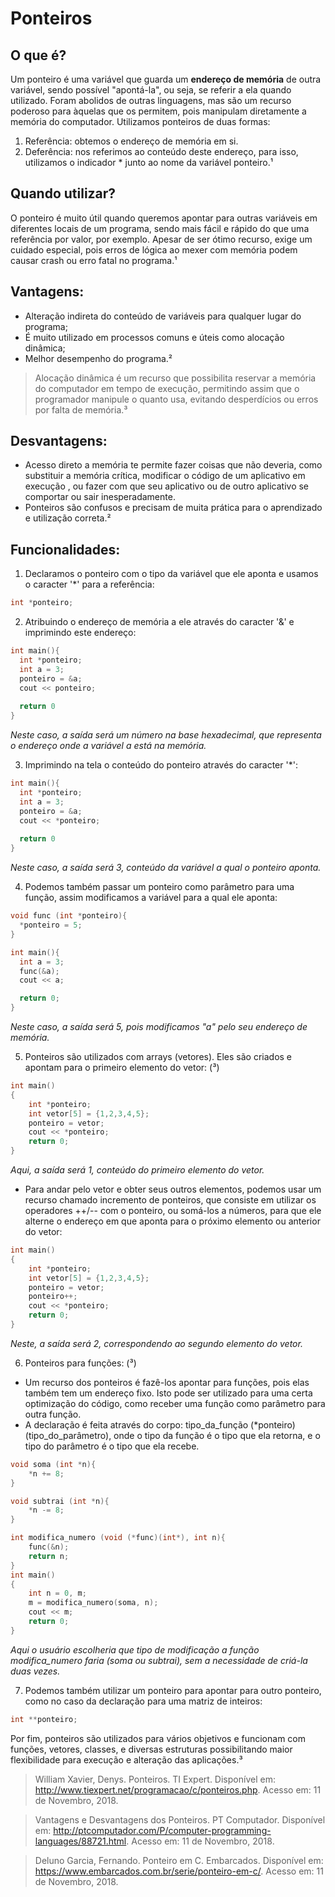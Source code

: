 # Ponteiros
## O que é?
  Um ponteiro é uma variável que guarda um **endereço de memória** de outra variável, sendo possível "apontá-la", ou seja, se referir a   ela quando utilizado. Foram abolidos de outras linguagens, mas são um recurso poderoso para àquelas que os permitem, pois manipulam diretamente a memória do computador.
  Utilizamos ponteiros de duas formas:
  1. Referência: obtemos o endereço de memória em si.
  2. Deferência: nos referimos ao conteúdo deste endereço, para isso, utilizamos o indicador * junto ao nome da variável ponteiro.¹
  
 ## Quando utilizar?
  O ponteiro é muito útil quando queremos apontar para outras variáveis em diferentes locais de um programa, sendo mais fácil e rápido do que uma referência por valor, por exemplo. 
  Apesar de ser ótimo recurso, exige um cuidado especial, pois erros de lógica ao mexer com memória podem causar crash ou erro fatal no programa.¹
## Vantagens:
- Alteração indireta do conteúdo de variáveis para qualquer lugar do programa;
- É muito utilizado em processos comuns e úteis como alocação dinâmica;
- Melhor desempenho do programa.²
> Alocação dinâmica é um recurso que possibilita reservar a memória do computador em tempo de execução, permitindo assim que o programador manipule o quanto usa, evitando desperdícios ou erros por falta de memória.³
## Desvantagens:
- Acesso direto a memória te permite fazer coisas que não deveria, como substituir a memória crítica, modificar o código de um aplicativo em execução , ou fazer com que seu aplicativo ou de outro aplicativo se comportar ou sair inesperadamente.
- Ponteiros são confusos e precisam de muita prática para o aprendizado e utilização correta.²

## Funcionalidades:
 1. Declaramos o ponteiro com o tipo da variável que ele aponta e usamos o caracter '*' para a referência:
 ```c++
 int *ponteiro;
```
2. Atribuindo o endereço de memória a ele através do caracter '&' e imprimindo este endereço:
```c++
int main(){
  int *ponteiro;
  int a = 3;
  ponteiro = &a;
  cout << ponteiro;
  
  return 0
}
```
*Neste caso, a saída será um número na base hexadecimal, que representa o endereço onde a variável a está na memória.*

3. Imprimindo na tela o conteúdo do ponteiro através do caracter '*':
```c++
int main(){
  int *ponteiro;
  int a = 3;
  ponteiro = &a;
  cout << *ponteiro;
  
  return 0
}
```
*Neste caso, a saída será 3, conteúdo da variável a qual o ponteiro aponta.*

4. Podemos também passar um ponteiro como parâmetro para uma função, assim modificamos a variável para a qual ele aponta:
```c++
void func (int *ponteiro){ 
  *ponteiro = 5;
}

int main(){ 
  int a = 3;
  func(&a);
  cout << a;

  return 0;
}
```
*Neste caso, a saída será 5, pois modificamos "a" pelo seu endereço de memória.*

5. Ponteiros são utilizados com arrays (vetores). Eles são criados e apontam para o primeiro elemento do vetor: (³)
```c++
int main()
{
    int *ponteiro;
    int vetor[5] = {1,2,3,4,5};
    ponteiro = vetor;
    cout << *ponteiro;
    return 0;
}
```
*Aqui, a saída será 1, conteúdo do primeiro elemento do vetor.*

- Para andar pelo vetor e obter seus outros elementos, podemos usar um recurso chamado incremento de ponteiros, que consiste em utilizar os operadores ++/-- com o ponteiro, ou somá-los a números, para que ele alterne o endereço em que aponta para o próximo elemento ou anterior do vetor:
```c++
int main()
{
    int *ponteiro;
    int vetor[5] = {1,2,3,4,5};
    ponteiro = vetor;
    ponteiro++;
    cout << *ponteiro;
    return 0;
}
```
*Neste, a saída será 2, correspondendo ao segundo elemento do vetor.*

6. Ponteiros para funções: (³)
- Um recurso dos ponteiros é fazê-los apontar para funções, pois elas também tem um endereço fixo. Isto pode ser utilizado para uma certa optimização do código, como receber uma função como parâmetro para outra função.
- A declaração é feita através do corpo: tipo_da_função (*ponteiro)(tipo_do_parâmetro), onde o tipo da função é o tipo que ela retorna, e o tipo do parâmetro é o tipo que ela recebe. 

```c++
void soma (int *n){
    *n += 8;
}

void subtrai (int *n){
    *n -= 8;
}

int modifica_numero (void (*func)(int*), int n){ 
    func(&n);
    return n;
}
int main()
{
    int n = 0, m;
    m = modifica_numero(soma, n);
    cout << m;
    return 0;
}
```
*Aqui o usuário escolheria que tipo de modificação a função modifica_numero faria (soma ou subtrai), sem a necessidade de criá-la duas vezes.*

7. Podemos também utilizar um ponteiro para apontar para outro ponteiro, como no caso da declaração para uma matriz de inteiros:
```c++
int **ponteiro;
```
Por fim, ponteiros são utilizados para vários objetivos e funcionam com funções, vetores, classes, e diversas estruturas possibilitando maior flexibilidade para execução e alteração das aplicações.³

> William Xavier, Denys. Ponteiros. TI Expert. Disponível em: <http://www.tiexpert.net/programacao/c/ponteiros.php>. Acesso em: 11 de Novembro, 2018.

> Vantagens e Desvantagens dos Ponteiros. PT Computador. Disponível em: <http://ptcomputador.com/P/computer-programming-languages/88721.html>. Acesso em: 11 de Novembro, 2018.

> Deluno Garcia, Fernando. Ponteiro em C. Embarcados. Disponível em: <https://www.embarcados.com.br/serie/ponteiro-em-c/>. Acesso em: 11 de Novembro, 2018.
